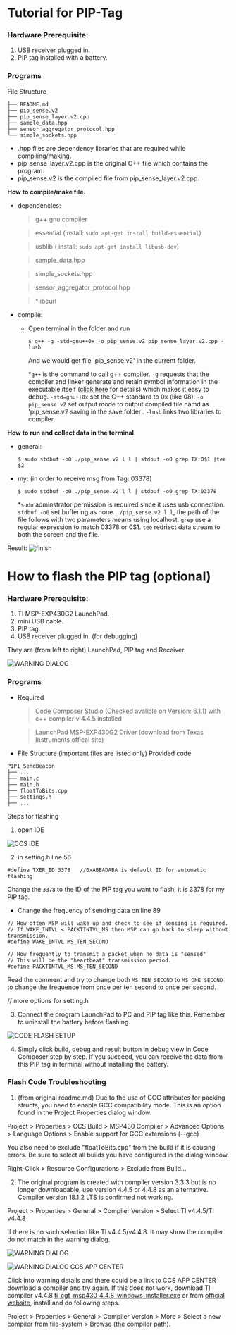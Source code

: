 # Tutorial for PIP-Tag

### Hardware Prerequisite:
 1. USB receiver plugged in.
 2. PIP tag installed with a battery.

### Programs

File Structure

```
├── README.md
├── pip_sense.v2
├── pip_sense_layer.v2.cpp
├── sample_data.hpp
├── sensor_aggregator_protocol.hpp
└── simple_sockets.hpp
```

- .hpp files are dependency libraries that are required while compiling/making.  
- pip_sense_layer.v2.cpp is the original C++ file which contains the program.
- pip_sense.v2 is the compiled file from pip_sense_layer.v2.cpp.

 **How to compile/make file.**

- dependencies:
  > g++ gnu compiler

  > essential (install: `sudo apt-get install build-essential`)
 
  > usblib ( install: `sudo apt-get install libusb-dev`)
 
  > sample_data.hpp
 
  > simple_sockets.hpp
 
  > sensor_aggregator_protocol.hpp
 
  > *libcurl

- compile:

  - Open terminal in the folder and run

    `$ g++ -g -std=gnu++0x -o pip_sense.v2 pip_sense_layer.v2.cpp -lusb`
    
    And we would get file 'pip_sense.v2' in the current folder.
    
    *`g++` is the command to call g++ compiler. `-g` requests that the compiler and linker generate and retain symbol information in the executable itself ([click here](https://stackoverflow.com/questions/5179202/gcc-g-what-will-happen) for details) which makes it easy to debug. `-std=gnu++0x` set the C++ standard to 0x (like 08). `-o pip_sense.v2` set output mode to output compiled file namd as 'pip_sense.v2 saving in the save folder'. `-lusb` links two libraries to compiler.

 **How to run and collect data in the terminal.**

- general: 
  
  `$ sudo stdbuf -o0 ./pip_sense.v2 l l | stdbuf -o0 grep TX:0$1 |tee $2`

- my: (in order to receive msg from Tag: 03378)
  
  `$ sudo stdbuf -o0 ./pip_sense.v2 l l | stdbuf -o0 grep TX:03378`
  
  *`sudo` adminstrator permission is required since it uses usb connection. `stdbuf -o0` set buffering as none. `./pip_sense.v2 l l`, the path of the file follows with two parameters means using localhost. `grep` use a regular expression to match 03378 or 0$1. `tee` redriect data stream to both the screen and the file.
   
Result:
![finish](images/screen.png)


# How to flash the PIP tag (optional)

### Hardware Prerequisite:
 1. TI MSP-EXP430G2 LaunchPad.
 2. mini USB cable.
 3. PIP tag.
 4. USB receiver plugged in. (for debugging)

They are (from left to right) LaunchPad, PIP tag and Receiver.

![WARNING DIALOG](images/showup.jpg)

### Programs
- Required 
  > Code Composer Studio (Checked avalible on Version: 6.1.1) with c++ compiler v 4.4.5 installed
  
  > LaunchPad MSP-EXP430G2 Driver (download from Texas Instruments offical site)

- File Structure (important files are listed only) Provided code
```
PIP1_SendBeacon
├── ...
├── main.c
├── main.h
├── floatToBits.cpp
├── settings.h
├── ...
```

Steps for flashing

 1. open IDE
 
 ![CCS IDE](images/IDE.png)
 
 2. in setting.h line 56 
 
 ```
 #define TXER_ID 3378	//0xABBADABA is default ID for automatic flashing
 ```
 Change the `3378` to the ID of the PIP tag you want to flash, it is 3378 for my PIP tag.

   - Change the frequency of sending data on line 89
 ```
 // How often MSP will wake up and check to see if sensing is required.
 // If WAKE_INTVL < PACKTINTVL_MS then MSP can go back to sleep without transmission.
 #define WAKE_INTVL MS_TEN_SECOND

 // How frequently to transmit a packet when no data is "sensed"
 // This will be the "heartbeat" transmission period.
 #define PACKTINTVL_MS MS_TEN_SECOND
 ```
   Read the comment and try to change both `MS_TEN_SECOND` to `MS_ONE_SECOND` to change the frequence from once per ten second to once per second.
 
 // more options for setting.h
 
 
 3. Connect the program LaunchPad to PC and PIP tag like this. Remember to uninstall the battery before flashing.
 
  ![CODE FLASH SETUP](images/setup.jpg)
 
 4. Simply click build, debug and result button in debug view in Code Composer step by step. If you succeed, you can receive the data from this PIP tag in terminal without installing the battery.
 
 
### Flash Code Troubleshooting
  
  1. (from original readme.md) Due to the use of GCC attributes for packing structs, you need to enable GCC compatibility mode. This is an option found in the Project Properties dialog window.

   Project > Properties > CCS Build > MSP430 Compiler > Advanced Options > Language Options > Enable support for GCC extensions (--gcc)

   You also need to exclude "floatToBits.cpp" from the build if it is causing errors.  Be sure to select all builds you have configured in the dialog window.

   Right-Click > Resource Configurations > Exclude from Build...
  
  2. The original program is created with compiler version 3.3.3 but is no longer downloadable, use version 4.4.5 or 4.4.8 as an alternative. Compiler version 18.1.2 LTS is confirmed not working.
  
  Project > Properties > General > Compiler Version > Select TI v4.4.5/TI v4.4.8
  
  If there is no such selection like TI v4.4.5/v4.4.8. It may show the compiler do not match in the warning dialog.
  
  ![WARNING DIALOG](images/warning.png)
  
  ![WARNING DIALOG](images/ccsappcenter.png)
  CCS APP CENTER
  
  Click into warning details and there could be a link to CCS APP CENTER download a compiler and try again. If this does not work, download TI compiler v4.4.8 [ti_cgt_msp430_4.4.8_windows_installer.exe](downloads) or from [official website](http://software-dl.ti.com/codegen/non-esd/downloads/download.htm#MSP430), install and do following steps.
  
  Project > Properties > General > Compiler Version > More > Select a new compiler from file-system > Browse (the compiler path).







